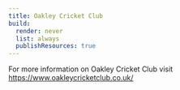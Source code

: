```yaml
---
title: Oakley Cricket Club
build:
  render: never
  list: always
  publishResources: true
---
```

For more information on Oakley Cricket Club visit https://www.oakleycricketclub.co.uk/
